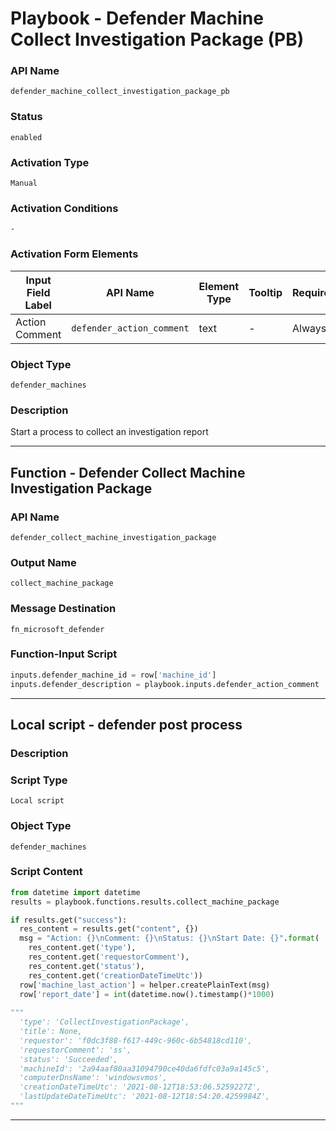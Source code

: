 <!--
    DO NOT MANUALLY EDIT THIS FILE
    THIS FILE IS AUTOMATICALLY GENERATED WITH resilient-sdk codegen
    Generated with resilient-sdk v51.0.2.0.974
-->

# Playbook - Defender Machine Collect Investigation Package (PB)

### API Name
`defender_machine_collect_investigation_package_pb`

### Status
`enabled`

### Activation Type
`Manual`

### Activation Conditions
`-`

### Activation Form Elements
| Input Field Label | API Name | Element Type | Tooltip | Requirement |
| ----------------- | -------- | ------------ | ------- | ----------- |
| Action Comment | `defender_action_comment` | text | - | Always |

### Object Type
`defender_machines`

### Description
Start a process to collect an investigation report


---
## Function - Defender Collect Machine Investigation Package

### API Name
`defender_collect_machine_investigation_package`

### Output Name
`collect_machine_package`

### Message Destination
`fn_microsoft_defender`

### Function-Input Script
```python
inputs.defender_machine_id = row['machine_id']
inputs.defender_description = playbook.inputs.defender_action_comment
```

---

## Local script - defender post process

### Description


### Script Type
`Local script`

### Object Type
`defender_machines`

### Script Content
```python
from datetime import datetime
results = playbook.functions.results.collect_machine_package

if results.get("success"):
  res_content = results.get("content", {})
  msg = "Action: {}\nComment: {}\nStatus: {}\nStart Date: {}".format(
    res_content.get('type'),
    res_content.get('requestorComment'),
    res_content.get('status'),
    res_content.get('creationDateTimeUtc'))
  row['machine_last_action'] = helper.createPlainText(msg)
  row['report_date'] = int(datetime.now().timestamp()*1000)
  
"""
  'type': 'CollectInvestigationPackage',
  'title': None,
  'requestor': 'f0dc3f88-f617-449c-960c-6b54818cd110',
  'requestorComment': 'ss',
  'status': 'Succeeded',
  'machineId': '2a94aaf80aa31094790ce40da6fdfc03a9a145c5',
  'computerDnsName': 'windowsvmos',
  'creationDateTimeUtc': '2021-08-12T18:53:06.5259227Z',
  'lastUpdateDateTimeUtc': '2021-08-12T18:54:20.4259984Z',
"""
```

---

